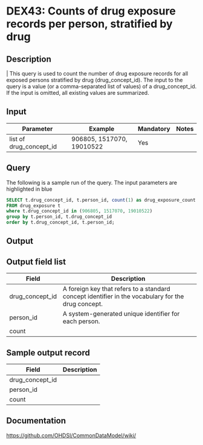 <!---
Group:drug exposure
Name:DEX43 Counts of drug exposure records per person, stratified by drug
Author:Patrick Ryan
CDM Version: 5.0
-->

# DEX43: Counts of drug exposure records per person, stratified by drug

## Description
| This query is used to count the number of drug exposure records for all exposed persons stratified by drug (drug_concept_id). The input to the query is a value (or a comma-separated list of values) of a drug_concept_id. If the input is omitted, all existing values are summarized.

## Input

|  Parameter |  Example |  Mandatory |  Notes | 
| --- | --- | --- | --- |
| list of drug_concept_id | 906805, 1517070, 19010522 | Yes |  

## Query
The following is a sample run of the query. The input parameters are highlighted in  blue 

```sql
SELECT t.drug_concept_id, t.person_id, count(1) as drug_exposure_count 
FROM drug_exposure t 
where t.drug_concept_id in (906805, 1517070, 19010522) 
group by t.person_id, t.drug_concept_id 
order by t.drug_concept_id, t.person_id;
```

## Output

## Output field list

|  Field |  Description |
| --- | --- | 
| drug_concept_id | A foreign key that refers to a standard concept identifier in the vocabulary for the drug concept. |
| person_id | A system-generated unique identifier for each person. |
| count |   |


## Sample output record

|  Field |  Description |
| --- | --- | 
| drug_concept_id |   |
| person_id |   |
| count |   |



## Documentation
https://github.com/OHDSI/CommonDataModel/wiki/

